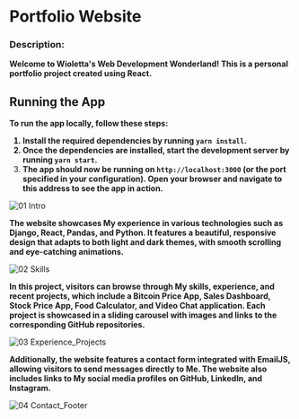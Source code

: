 # Portfolio Website

### Description:

<b>Welcome to Wioletta's Web Development Wonderland! This is a personal portfolio project created using React.</b>

## Running the App

<b>To run the app locally, follow these steps:

1. Install the required dependencies by running `yarn install`.
2. Once the dependencies are installed, start the development server by running `yarn start`.
3. The app should now be running on `http://localhost:3000` (or the port specified in your configuration). Open your browser and navigate to this address to see the app in action.</b>

![01 Intro](https://user-images.githubusercontent.com/118658753/231450101-926b9b49-03b3-45a3-b810-52699251dc9c.png)

<b>The website showcases My experience in various technologies such as Django, React, Pandas, and Python. It features a beautiful, responsive design that adapts to both light and dark themes, with smooth scrolling and eye-catching animations.</b>

![02 Skills](https://user-images.githubusercontent.com/118658753/231450129-849674ee-d890-45f7-9f99-ac4d77184bc6.png)

<b>In this project, visitors can browse through My skills, experience, and recent projects, which include a Bitcoin Price App, Sales Dashboard, Stock Price App, Food Calculator, and Video Chat application. Each project is showcased in a sliding carousel with images and links to the corresponding GitHub repositories.</b>

![03 Experience_Projects](https://user-images.githubusercontent.com/118658753/231450149-6598c1fe-7e66-4f71-83bc-4d7f280495ce.png)


<b>Additionally, the website features a contact form integrated with EmailJS, allowing visitors to send messages directly to Me. The website also includes links to My social media profiles on GitHub, LinkedIn, and Instagram.</b>

![04 Contact_Footer](https://user-images.githubusercontent.com/118658753/231450175-5fa5ac5a-3eea-454c-a9aa-efcf5f6495a9.png)

